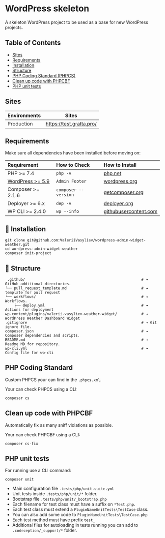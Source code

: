 # WordPress skeleton

A skeleton WordPress project to be used as a base for new WordPress projects. 

## Table of Contents

* [Sites](#sites)
* [Requirements](#requirements)
* [Installation](#installation)
* [Structure](#structure)
* [PHP Coding Standard (PHPCS)](#php-coding-standard)
* [Clean up code with PHPCBF](#clean-up-code-with-phpcbf)
* [PHP unit tests](#php-unit-tests)

## Sites

| Environments | Sites                   |
| ------------ | ----------------------- |
| Production   | https://test.gratta.pro/ |

## Requirements

Make sure all dependencies have been installed before moving on:

| Requirement | How to Check | How to Install |
| :---------- | :----------- | :------------- |
| PHP >= 7.4 | `php -v` | [php.net](http://php.net/manual/en/install.php) |
| [WordPress >= 5.9]() | `Admin Footer` | [wordpress.org](https://codex.wordpress.org/Installing_WordPress) |
| Composer >= 2.1.6 | `composer --version` | [getcomposer.org](https://getcomposer.org/doc/00-intro.md#installation-linux-unix-osx) |
| Deployer >= 6.x | `dep -v` | [deployer.org](https://deployer.org/deployer.phar) |
| WP CLI >= 2.4.0 | `wp --info` | [githubusercontent.com](https://raw.githubusercontent.com/wp-cli/builds/gh-pages/phar/wp-cli.phar) |

## 🧞 Installation

```
git clone git@github.com:ValeriiVasyliev/wordpress-admin-widget-weather.git
cd wordpress-admin-widget-weather
composer init-project
```

## 🚀 Structure

```
 .github/                                                     # → GitHub additional directories.
└── pull_request_template.md                                  # → template for pull request
└── workflows/                                                # → Workflows.
    ├── deploy.yml                                            # → Actions for deployment
wp-content/plugins/valerii-vasyliev-weather-widget/           # → WordPress Weather Dashboard Widget
.gitignore                                                    # → Git ignore file.
composer.json                                                 # → Composer dependencies and scripts.
README.md                                                     # → Readme MD for repository.
wp-cli.yml                                                    # → Config file for wp-cli
```

## PHP Coding Standard

Custom PHPCS your can find in the `.phpcs.xml`.

Your can check PHPCS using a CLI:
```
composer cs
```

## Clean up code with PHPCBF

Automatically  fix  as  many sniff violations as possible.

Your can check PHPCBF using a CLI:
```
composer cs-fix
```


## PHP unit tests

For running use a CLI command:
```
composer unit
```

- Main configuration file `.tests/php/unit.suite.yml`
- Unit tests inside `.tests/php/unit/*` folder.
- Bootstrap file `.tests/php/unit/_bootstrap.php`
- Each filename for test class must have a suffix on `*Test.php`.
- Each test class must extend a `PluginNameUnitTests\TestCase` class.
- You can also add some code to `PluginNameUnitTests\TestCase.php`
- Each test method must have prefix `test_`
- Additional files for autoloading in tests running you can add to `.codeception/_support/*` folder.